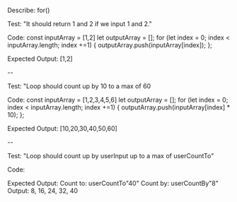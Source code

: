 Describe: for()

Test: "It should return 1 and 2 if we input 1 and 2."

Code:
const inputArray = [1,2]
let outputArray = [];
for (let index = 0; index < inputArray.length; index +=1) {
  outputArray.push(inputArray[index]);
};

Expected Output: [1,2]

--

Test: "Loop should count up by 10 to a max of 60

Code:
const inputArray = [1,2,3,4,5,6]
let outputArray = [];
for (let index = 0; index < inputArray.length; index +=1) {
  outputArray.push(inputArray[index] * 10);
};

Expected Output: [10,20,30,40,50,60]

--

Test: "Loop should count up by userInput up to a max of userCountTo"

Code:

Expected Output: Count to: userCountTo"40"
                 Count by: userCountBy"8"
                 Output: 8, 16, 24, 32, 40